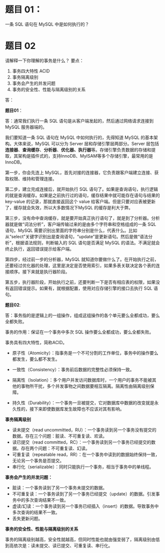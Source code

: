 # 题目 01：

一条 SQL 语句在 MySQL 中是如何执行的？

# 题目 02

请解释一下你理解的事务是什么？ 要点：

1. 事务四大特性 ACID
2. 事务隔离级别
3. 事务会产生的并发问题
4. 事务的安全性、性能与隔离级别的关系



答：

**题目01**：

答：通常我们执行一条 SQL 语句是从客户端发起的，然后通过网络请求连接到 MySQL 服务器端的。

我们要知道一条 SQL 语句在 MySQL 中如何执行的，先得知道 MySQL 的基本架构。大体来说，MySQL 可以分为 Server 层和存储引擎层两部分。Server 层包括**连接器**、**查询缓存**、**分析器**、**优化器、执行器**等。存储引擎负责数据的存储和提取，其架构是插件式的，支持InnoDB、MyISAM等多个存储引擎，最常用的是 InnoDB。

第一步，你会先连上 MySQL，首先对接的连接器，它负责跟客户端建立连接、获取权限、维持和管理连接。

第二步，建立完成连接后，就开始执行 SQL 语句了。如果是查询语句，执行逻辑的就是查询缓存。如果是之前执行过的语句，缓存结果中就可能存在语句与结果的 key-value 的记录，那就直接返回这个 value 给客户端。但是只要对应表被更新了，缓存就会失效，所以大多数情况下MySQL 的缓存是利大于弊。

第三步，没有命中查询缓存，就是要开始真正执行语句了，就是到了分析器。分析器就是做“词法分析”，客户端传输过来的是由多个字符串和空格组成的一条 SQL 语句，MySQL 需要识别出里面的字符串分别是什么，代表什么。比如从“select”关键字识别出是查询语句，“update”是更新语句。然后是做“语法分析”，根据语法规则，判断输入的 SQL 语句是否满足 MySQL 的语法。不满足就会终止执行，返回错误提示给客户端。

第四步，经过前一步的分析器，MySQL 就知道你要做什么了。在开始执行之前，还要经过优化器的处理，这里是决定是否使用索引，如果多表关联决定各个表的连接顺序。接下来就是执行器阶段。

第五步，执行器阶段，开始执行之前，还要判断一下是否有相应表的权限，如果没有返回错误提示。如果有，就根据配置，使用对应存储引擎的接口去执行 SQL 语句。



**题目02**:

答：事务指的是逻辑上的一组操作，组成这组操作的各个单元要么全都成功，要么全都失败。

事务的作用：保证在一个事务中多次 SQL 操作要么全都成功，要么全都失败。



事务具有四大特性，简称ACID。

- 原子性（Atomicity）：指事务是一个不可分割的工作单位，事务中的操作要么都发生，要么都不发生。

- 一致性（Consistency）：事务前后数据的完整性必须保持一致。

- 隔离性（Isolation）：多个用户并发访问数据库时，一个用户的事务不能被其他的事物所干扰，多个并发事物之间数据要相互隔离。隔离性由隔离级别保障。

- 持久性（Durability）：一个事务一旦被提交，它对数据库中数据的改变就是永久性的，接下来即使数据库发生故障也不应该对其有影响。

  

**事务隔离级别**

- 读未提交（read uncommitted，RU）：一个事务读到另一个事务没有提交的数据。存在三个问题：脏读、不可重复读、欢读。
- 读已提交（read committed，RC）：一个事务读到另一个事务已经提交的数据。存在两个问题：不可重复读、幻读。
- 可重复读（repeatable read，RR）：在一个事务中读到的数据始终保持一致，无论另一个事务是否提交。
- 串行化（serializable）：同时只能执行一个事务，相当于事务中的单线程。



**事务会产生的并发问题：**

- 脏读：一个事务读到了另一个事务未提交的数据。
- 不可重复读：一个事务读到了另一个事务已经提交（update）的数据。引发事务中的多次查询结果不一致。
- 虚读/幻读：一个事务读到另一个事务已经插入（insert）的数据。导致事务中多次查询的结果不一致。
- 丢失更新问题。



**事务的安全性、性能与隔离级别的关系**

事务的隔离级别越高，安全性就越高，但同时性能也就由强变弱了，隔离级别由低到高依次是：读未提交、读已提交、可重复读、串行化。